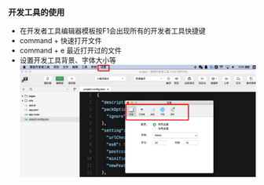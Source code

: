 ### 开发工具的使用
- 在开发者工具编辑器模板按F1会出现所有的开发者工具快捷键
- command + 快速打开文件
- command + e 最近打开过的文件
- 设置开发工具背景、字体大小等
![设置开发者工具背景、字体大小](https://github.com/fangfeiyue/mini-apps/blob/master/img/setting.png)